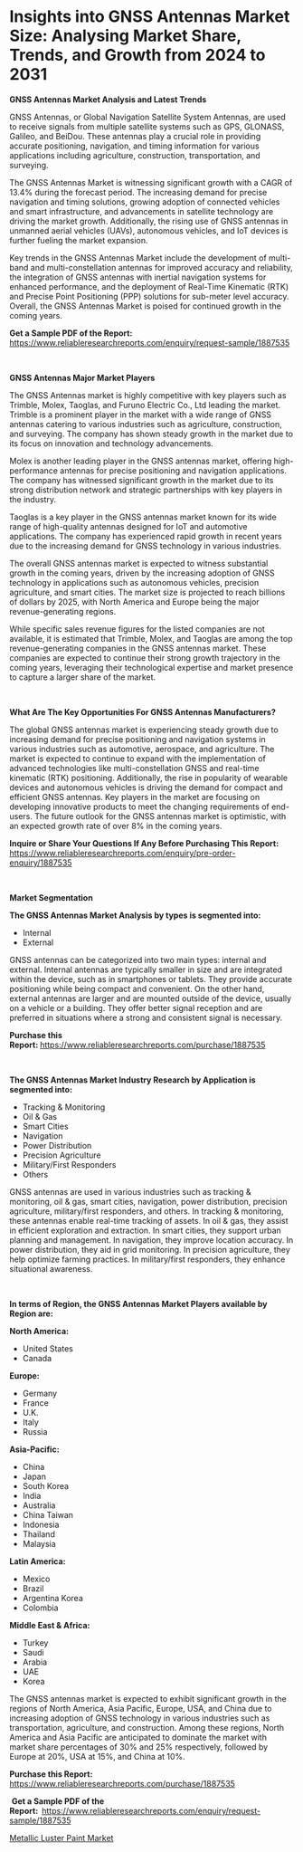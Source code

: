 <p><h1>Insights into GNSS Antennas Market Size: Analysing Market Share, Trends, and Growth from 2024 to 2031</h1></p><p><strong>GNSS Antennas Market Analysis and Latest Trends</strong></p>
<p><p>GNSS Antennas, or Global Navigation Satellite System Antennas, are used to receive signals from multiple satellite systems such as GPS, GLONASS, Galileo, and BeiDou. These antennas play a crucial role in providing accurate positioning, navigation, and timing information for various applications including agriculture, construction, transportation, and surveying.</p><p>The GNSS Antennas Market is witnessing significant growth with a CAGR of 13.4% during the forecast period. The increasing demand for precise navigation and timing solutions, growing adoption of connected vehicles and smart infrastructure, and advancements in satellite technology are driving the market growth. Additionally, the rising use of GNSS antennas in unmanned aerial vehicles (UAVs), autonomous vehicles, and IoT devices is further fueling the market expansion.</p><p>Key trends in the GNSS Antennas Market include the development of multi-band and multi-constellation antennas for improved accuracy and reliability, the integration of GNSS antennas with inertial navigation systems for enhanced performance, and the deployment of Real-Time Kinematic (RTK) and Precise Point Positioning (PPP) solutions for sub-meter level accuracy. Overall, the GNSS Antennas Market is poised for continued growth in the coming years.</p></p>
<p><strong>Get a Sample PDF of the Report:&nbsp;</strong> <a href="https://www.reliableresearchreports.com/enquiry/request-sample/1887535">https://www.reliableresearchreports.com/enquiry/request-sample/1887535</a></p>
<p>&nbsp;</p>
<p><strong>GNSS Antennas Major Market Players</strong></p>
<p><p>The GNSS Antennas market is highly competitive with key players such as Trimble, Molex, Taoglas, and Furuno Electric Co., Ltd leading the market. Trimble is a prominent player in the market with a wide range of GNSS antennas catering to various industries such as agriculture, construction, and surveying. The company has shown steady growth in the market due to its focus on innovation and technology advancements.</p><p>Molex is another leading player in the GNSS antennas market, offering high-performance antennas for precise positioning and navigation applications. The company has witnessed significant growth in the market due to its strong distribution network and strategic partnerships with key players in the industry.</p><p>Taoglas is a key player in the GNSS antennas market known for its wide range of high-quality antennas designed for IoT and automotive applications. The company has experienced rapid growth in recent years due to the increasing demand for GNSS technology in various industries.</p><p>The overall GNSS antennas market is expected to witness substantial growth in the coming years, driven by the increasing adoption of GNSS technology in applications such as autonomous vehicles, precision agriculture, and smart cities. The market size is projected to reach billions of dollars by 2025, with North America and Europe being the major revenue-generating regions.</p><p>While specific sales revenue figures for the listed companies are not available, it is estimated that Trimble, Molex, and Taoglas are among the top revenue-generating companies in the GNSS antennas market. These companies are expected to continue their strong growth trajectory in the coming years, leveraging their technological expertise and market presence to capture a larger share of the market.</p></p>
<p>&nbsp;</p>
<p><strong>What Are The Key Opportunities For GNSS Antennas Manufacturers?</strong></p>
<p><p>The global GNSS antennas market is experiencing steady growth due to increasing demand for precise positioning and navigation systems in various industries such as automotive, aerospace, and agriculture. The market is expected to continue to expand with the implementation of advanced technologies like multi-constellation GNSS and real-time kinematic (RTK) positioning. Additionally, the rise in popularity of wearable devices and autonomous vehicles is driving the demand for compact and efficient GNSS antennas. Key players in the market are focusing on developing innovative products to meet the changing requirements of end-users. The future outlook for the GNSS antennas market is optimistic, with an expected growth rate of over 8% in the coming years.</p></p>
<p><strong>Inquire or Share Your Questions If Any Before Purchasing This Report:</strong> <a href="https://www.reliableresearchreports.com/enquiry/pre-order-enquiry/1887535">https://www.reliableresearchreports.com/enquiry/pre-order-enquiry/1887535</a></p>
<p>&nbsp;</p>
<p><strong>Market Segmentation</strong></p>
<p><strong>The GNSS Antennas Market Analysis by types is segmented into:</strong></p>
<p><ul><li>Internal</li><li>External</li></ul></p>
<p><p>GNSS antennas can be categorized into two main types: internal and external. Internal antennas are typically smaller in size and are integrated within the device, such as in smartphones or tablets. They provide accurate positioning while being compact and convenient. On the other hand, external antennas are larger and are mounted outside of the device, usually on a vehicle or a building. They offer better signal reception and are preferred in situations where a strong and consistent signal is necessary.</p></p>
<p><strong>Purchase this Report:&nbsp;</strong><a href="https://www.reliableresearchreports.com/purchase/1887535">https://www.reliableresearchreports.com/purchase/1887535</a></p>
<p>&nbsp;</p>
<p><strong>The GNSS Antennas Market Industry Research by Application is segmented into:</strong></p>
<p><ul><li>Tracking & Monitoring</li><li>Oil & Gas</li><li>Smart Cities</li><li>Navigation</li><li>Power Distribution</li><li>Precision Agriculture</li><li>Military/First Responders</li><li>Others</li></ul></p>
<p><p>GNSS antennas are used in various industries such as tracking & monitoring, oil & gas, smart cities, navigation, power distribution, precision agriculture, military/first responders, and others. In tracking & monitoring, these antennas enable real-time tracking of assets. In oil & gas, they assist in efficient exploration and extraction. In smart cities, they support urban planning and management. In navigation, they improve location accuracy. In power distribution, they aid in grid monitoring. In precision agriculture, they help optimize farming practices. In military/first responders, they enhance situational awareness.</p></p>
<p>&nbsp;</p>
<p><strong>In terms of Region, the GNSS Antennas Market Players available by Region are:</strong></p>
<p>
    <p> <strong> North America: </strong>
        <ul>
            <li>United States</li>
            <li>Canada</li>
        </ul>
        </p> 
    <p> <strong> Europe: </strong>
        <ul>
            <li>Germany</li>
            <li>France</li>
            <li>U.K.</li>
            <li>Italy</li>
            <li>Russia</li>
        </ul>
        </p> 
    <p> <strong> Asia-Pacific: </strong>
        <ul>
            <li>China</li>
            <li>Japan</li>
            <li>South Korea</li>
            <li>India</li>
            <li>Australia</li>
            <li>China Taiwan</li>
            <li>Indonesia</li>
            <li>Thailand</li>
            <li>Malaysia</li>
        </ul>
        </p> 
    <p> <strong> Latin America: </strong>
        <ul>
            <li>Mexico</li>
            <li>Brazil</li>
            <li>Argentina Korea</li>
            <li>Colombia</li>
        </ul>
        </p> 
    <p> <strong> Middle East & Africa: </strong>
        <ul>
            <li>Turkey</li>
            <li>Saudi</li>
            <li>Arabia</li>
            <li>UAE</li>
            <li>Korea</li>
        </ul>
    </p>
    </p>
<p><p>The GNSS antennas market is expected to exhibit significant growth in the regions of North America, Asia Pacific, Europe, USA, and China due to increasing adoption of GNSS technology in various industries such as transportation, agriculture, and construction. Among these regions, North America and Asia Pacific are anticipated to dominate the market with market share percentages of 30% and 25% respectively, followed by Europe at 20%, USA at 15%, and China at 10%.</p></p>
<p><strong>Purchase this Report: </strong><a href="https://www.reliableresearchreports.com/purchase/1887535">https://www.reliableresearchreports.com/purchase/1887535</a></p>
<p>&nbsp;<strong>Get a Sample PDF of the Report:&nbsp;&nbsp;</strong><a href="https://www.reliableresearchreports.com/enquiry/request-sample/1887535">https://www.reliableresearchreports.com/enquiry/request-sample/1887535</a></p>
<p><strong></strong></p>
<p><p><a href="https://glittery-fuchsia-86a.notion.site/Metallic-Luster-Paint-Market-Research-Report-Provides-thorough-Industry-Overview-which-offers-an-In-c2f12feeca314156992786c013c5b04e">Metallic Luster Paint Market</a></p></p>